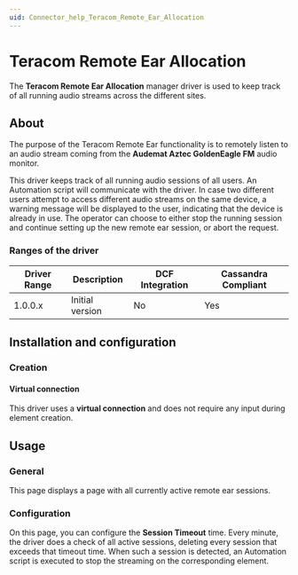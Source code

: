 ```yaml
---
uid: Connector_help_Teracom_Remote_Ear_Allocation
---
```


# Teracom Remote Ear Allocation

The **Teracom Remote Ear Allocation** manager driver is used to keep track of all running audio streams across the different sites.

## About

The purpose of the Teracom Remote Ear functionality is to remotely listen to an audio stream coming from the **Audemat Aztec GoldenEagle FM** audio monitor.

This driver keeps track of all running audio sessions of all users. An Automation script will communicate with the driver. In case two different users attempt to access different audio streams on the same device, a warning message will be displayed to the user, indicating that the device is already in use. The operator can choose to either stop the running session and continue setting up the new remote ear session, or abort the request.

### Ranges of the driver

| **Driver Range** | **Description** | **DCF Integration** | **Cassandra Compliant** |
|------------------|-----------------|---------------------|-------------------------|
| 1.0.0.x          | Initial version | No                  | Yes                     |

## Installation and configuration

### Creation

#### Virtual connection

This driver uses a **virtual connection** and does not require any input during element creation.

## Usage

### General

This page displays a page with all currently active remote ear sessions.

### Configuration

On this page, you can configure the **Session Timeout** time. Every minute, the driver does a check of all active sessions, deleting every session that exceeds that timeout time. When such a session is detected, an Automation script is executed to stop the streaming on the corresponding element.
